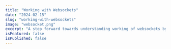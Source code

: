 ```yaml
---
title: "Working with Websockets"
date: "2024-02-15"
slug: "working-with-websockets"
image: "websocket.png"
excerpt: "A step forward towards understanding working of websockets by building a real time app. Simple, yet important fundamentals you must know."
isFeatured: false
isPublished: false
---
```

